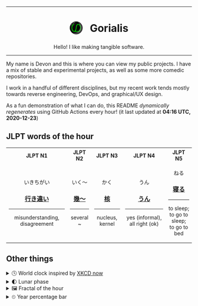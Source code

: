 ***

<h1 align="center">
<sub>
    <img src="readme/resources/avatar.png" height="36">
</sub>
&nbsp;
Gorialis
</h1>
<p align="center">
Hello! I like making tangible software.
</p>

***

My name is Devon and this is where you can view my public projects. I have a mix of stable and experimental projects, as well as some more comedic repositories.

I work in a handful of different disciplines, but my recent work tends mostly towards reverse engineering, DevOps, and graphical/UX design.

As a fun demonstration of what I can do, this README *dynamically regenerates* using GitHub Actions every hour! (it last updated at **04:16 UTC, 2020-12-23**)

<h2>JLPT words of the hour</h2>
<table>
    <tr>
        <th>JLPT N1</th>
        <th>JLPT N2</th>
        <th>JLPT N3</th>
        <th>JLPT N4</th>
        <th>JLPT N5</th>
    </tr>
    <tr>
        <td>
            <p align="center">いきちがい</p>
            <h3 align="center"><b><a href="https://jisho.org/search/%E8%A1%8C%E3%81%8D%E9%81%95%E3%81%84">行き違い</a></b></h3>
            <hr>
            <p align="center">misunderstanding,<wbr> disagreement</p>
        </td>
        <td>
            <p align="center">いく～</p>
            <h3 align="center"><b><a href="https://jisho.org/search/%E5%B9%BE%EF%BD%9E">幾～</a></b></h3>
            <hr>
            <p align="center">several ~</p>
        </td>
        <td>
            <p align="center">かく</p>
            <h3 align="center"><b><a href="https://jisho.org/search/%E6%A0%B8">核</a></b></h3>
            <hr>
            <p align="center">nucleus,<wbr> kernel</p>
        </td>
        <td>
            <p align="center">うん</p>
            <h3 align="center"><b><a href="https://jisho.org/search/%E3%81%86%E3%82%93">うん</a></b></h3>
            <hr>
            <p align="center">yes (informal),<wbr> all right (ok)</p>
        </td>
        <td>
            <p align="center">ねる</p>
            <h3 align="center"><b><a href="https://jisho.org/search/%E5%AF%9D%E3%82%8B">寝る</a></b></h3>
            <hr>
            <p align="center">to sleep;<br> to go to sleep;<br> to go to bed</p>
        </td>
    </tr>
</table>

<h2>Other things</h2>
<details>
<summary>🕓  World clock inspired by <a href="https://xkcd.com/now">XKCD now</a></summary>

> <img src="generated/now.png" width="512">

</details>
<details>
<summary>🌓 Lunar phase</summary>

The moon is approximately 30.82% through its phase (First Quarter).

</details>
<details>
<summary>&#x1f5bc; Fractal of the hour</summary>

> <img src="generated/fractal.png" width="512">

</details>
<details>
<summary>&#x23f2; Year percentage bar</summary>
<pre><code>2020 [███████████████████▁] 97.59%</code></pre>
</details>
